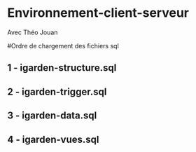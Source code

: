 # Environnement-client-serveur
Avec Théo Jouan


#Ordre de chargement des fichiers sql

## 1 - igarden-structure.sql

## 2 - igarden-trigger.sql

## 3 - igarden-data.sql

## 4 - igarden-vues.sql
